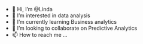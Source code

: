 - 👋 Hi, I’m @Linda
- 👀 I’m interested in data analysis
- 🌱 I’m currently learning Business analytics
- 💞️ I’m looking to collaborate on Predictive Analytics
- 📫 How to reach me ...

<!---
Linda8-lang/Linda8-lang is a ✨ special ✨ repository because its `README.md` (this file) appears on your GitHub profile.
You can click the Preview link to take a look at your changes.
--->
